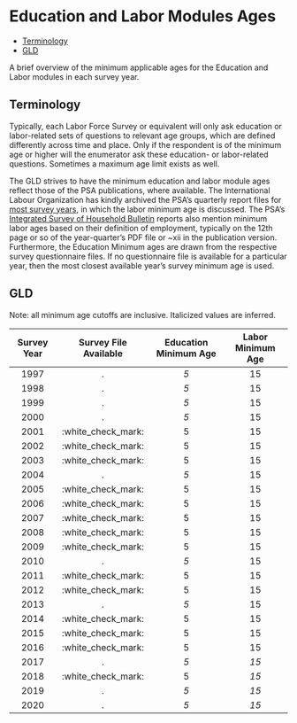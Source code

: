 Education and Labor Modules Ages
================

-   [Terminology](#terminology)
-   [GLD](#gld)

A brief overview of the minimum applicable ages for the Education and
Labor modules in each survey year.

## Terminology

Typically, each Labor Force Survey or equivalent will only ask education
or labor-related sets of questions to relevant age groups, which are
defined differently across time and place. Only if the respondent is of
the minimum age or higher will the enumerator ask these education- or
labor-related questions. Sometimes a maximum age limit exists as well.

The GLD strives to have the minimum education and labor module ages
reflect those of the PSA publications, where available. The
International Labour Organization has kindly archived the PSA’s
quarterly report files for [most survey
years](https://www.ilo.org/surveyLib/index.php/catalog/LFS#_r=&collection=&country=171&dtype=&from=1975&page=1&ps=30&sid=&sk=&sort_by=nation&sort_order=&to=2019&topic=&view=s&vk=),
in which the labor minimum age is discussed. The PSA’s [Integrated
Survey of Household
Bulletin](https://psa.gov.ph/content/integrated-survey-households-ish-bulletin)
reports also mention minimum labor ages based on their definition of
employment, typically on the 12th page or so of the year-quarter’s PDF
file or \~xii in the publication version. Furthermore, the Education
Minimum ages are drawn from the respective survey questionnaire files.
If no questionnaire file is available for a particular year, then the
most closest available year’s survey minimum age is used.

## GLD

Note: all minimum age cutoffs are inclusive. Italicized values are
inferred.

| Survey Year | Survey File Available | Education Minimum Age | Labor Minimum Age |
|:-----------:|:---------------------:|:---------------------:|:-----------------:|
|    1997     |           .           |          *5*          |        15         |
|    1998     |           .           |          *5*          |        15         |
|    1999     |           .           |          *5*          |        15         |
|    2000     |           .           |          *5*          |        15         |
|    2001     | :white\_check\_mark:  |           5           |        15         |
|    2002     | :white\_check\_mark:  |           5           |        15         |
|    2003     | :white\_check\_mark:  |           5           |        15         |
|    2004     |           .           |          *5*          |        15         |
|    2005     | :white\_check\_mark:  |           5           |        15         |
|    2006     | :white\_check\_mark:  |           5           |        15         |
|    2007     | :white\_check\_mark:  |           5           |        15         |
|    2008     | :white\_check\_mark:  |           5           |        15         |
|    2009     | :white\_check\_mark:  |           5           |        15         |
|    2010     |           .           |          *5*          |        15         |
|    2011     | :white\_check\_mark:  |           5           |        15         |
|    2012     | :white\_check\_mark:  |           5           |        15         |
|    2013     |           .           |          *5*          |        15         |
|    2014     | :white\_check\_mark:  |           5           |        15         |
|    2015     | :white\_check\_mark:  |           5           |        15         |
|    2016     | :white\_check\_mark:  |           5           |        15         |
|    2017     |           .           |          *5*          |       *15*        |
|    2018     | :white\_check\_mark:  |           5           |       *15*        |
|    2019     |           .           |          *5*          |       *15*        |
|    2020     |           .           |          *5*          |       *15*        |
